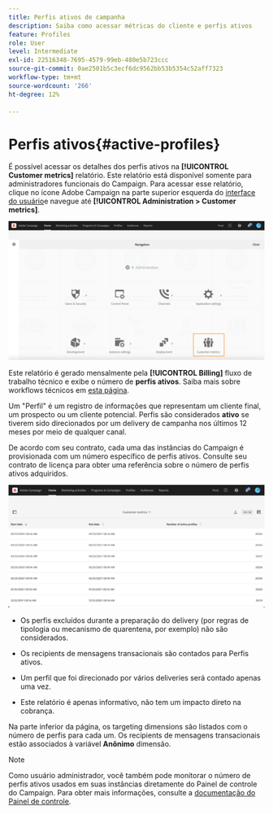 ```yaml
---
title: Perfis ativos de campanha
description: Saiba como acessar métricas do cliente e perfis ativos
feature: Profiles
role: User
level: Intermediate
exl-id: 22516348-7695-4579-99eb-480e5b723ccc
source-git-commit: 0ae2501b5c3ecf6dc9562bb53b5354c52aff7323
workflow-type: tm+mt
source-wordcount: '266'
ht-degree: 12%

---
```


# Perfis ativos{#active-profiles}

É possível acessar os detalhes dos perfis ativos na **[!UICONTROL Customer metrics]** relatório. Este relatório está disponível somente para administradores funcionais do Campaign. Para acessar esse relatório, clique no ícone Adobe Campaign na parte superior esquerda do [interface do usuário](../../start/using/interface-description.md#advanced-menu)e navegue até **[!UICONTROL Administration > Customer metrics]**.

![](assets/audience_customer_metrics.png)

Este relatório é gerado mensalmente pela **[!UICONTROL Billing]** fluxo de trabalho técnico e exibe o número de **perfis ativos**. Saiba mais sobre workflows técnicos em [esta página](../../administration/using/technical-workflows.md).

Um &quot;Perfil&quot; é um registro de informações que representam um cliente final, um prospecto ou um cliente potencial. Perfis são considerados **ativo** se tiverem sido direcionados por um delivery de campanha nos últimos 12 meses por meio de qualquer canal.

De acordo com seu contrato, cada uma das instâncias do Campaign é provisionada com um número específico de perfis ativos. Consulte seu contrato de licença para obter uma referência sobre o número de perfis ativos adquiridos.

![](assets/audience_active_profiles_list.png)



* Os perfis excluídos durante a preparação do delivery (por regras de tipologia ou mecanismo de quarentena, por exemplo) não são considerados.

* Os recipients de mensagens transacionais são contados para Perfis ativos.

* Um perfil que foi direcionado por vários deliveries será contado apenas uma vez.

* Este relatório é apenas informativo, não tem um impacto direto na cobrança.

Na parte inferior da página, os targeting dimensions são listados com o número de perfis para cada um. Os recipients de mensagens transacionais estão associados à variável **Anônimo** dimensão.

>[!NOTE]
>
>Como usuário administrador, você também pode monitorar o número de perfis ativos usados em suas instâncias diretamente do Painel de controle do Campaign. Para obter mais informações, consulte a [documentação do Painel de controle](https://experienceleague.adobe.com/docs/control-panel/using/performance-monitoring/active-profiles-monitoring.html?lang=pt-BR).
>
